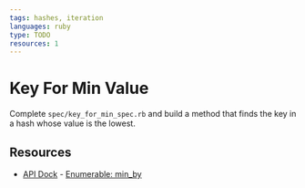 ```yaml
---
tags: hashes, iteration
languages: ruby
type: TODO
resources: 1
---
```


# Key For Min Value

Complete `spec/key_for_min_spec.rb` and build a method that finds the key in a hash whose value is the lowest.

## Resources
* [API Dock](http://apidock.com/ruby/) - [Enumerable: min_by](http://apidock.com/ruby/Enumerable/min_by)
